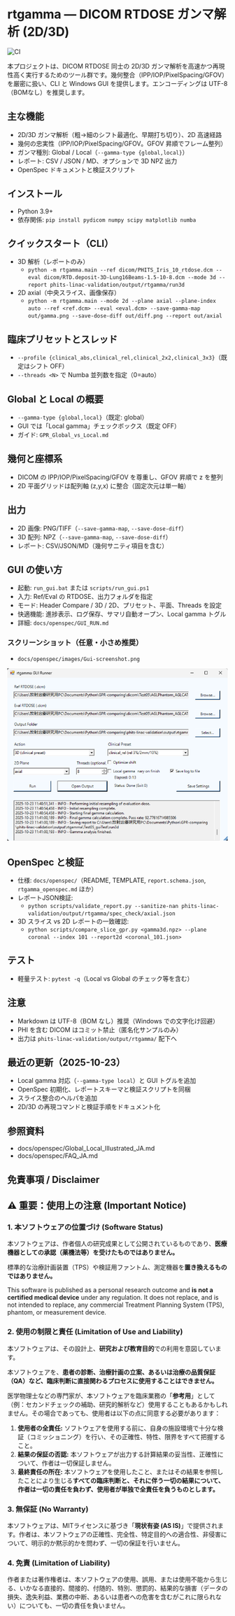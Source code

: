 # rtgamma — DICOM RTDOSE ガンマ解析 (2D/3D)

![CI](https://github.com/inata169/GPR-comparing/actions/workflows/ci.yml/badge.svg)

本プロジェクトは、DICOM RTDOSE 同士の 2D/3D ガンマ解析を高速かつ再現性高く実行するためのツール群です。幾何整合（IPP/IOP/PixelSpacing/GFOV）を厳密に扱い、CLI と Windows GUI を提供します。エンコーディングは UTF-8（BOMなし）を推奨します。

## 主な機能
- 2D/3D ガンマ解析（粗→細のシフト最適化、早期打ち切り）、2D 高速経路
- 幾何の忠実性（IPP/IOP/PixelSpacing/GFOV。GFOV 昇順でフレーム整列）
- ガンマ種別: Global / Local（`--gamma-type {global,local}`）
- レポート: CSV / JSON / MD、オプションで 3D NPZ 出力
- OpenSpec ドキュメントと検証スクリプト

## インストール
- Python 3.9+
- 依存関係: `pip install pydicom numpy scipy matplotlib numba`

## クイックスタート（CLI）
- 3D 解析（レポートのみ）
  - `python -m rtgamma.main --ref dicom/PHITS_Iris_10_rtdose.dcm --eval dicom/RTD.deposit-3D-Lung16Beams-1.5-10-8.dcm --mode 3d --report phits-linac-validation/output/rtgamma/run3d`
- 2D axial（中央スライス、画像保存）
  - `python -m rtgamma.main --mode 2d --plane axial --plane-index auto --ref <ref.dcm> --eval <eval.dcm> --save-gamma-map out/gamma.png --save-dose-diff out/diff.png --report out/axial`

## 臨床プリセットとスレッド
- `--profile {clinical_abs,clinical_rel,clinical_2x2,clinical_3x3}`（既定はシフト OFF）
- `--threads <N>` で Numba 並列数を指定（0=auto）

## Global と Local の概要
- `--gamma-type {global,local}`（既定: global）
- GUI では「Local gamma」チェックボックス（既定 OFF）
- ガイド: `GPR_Global_vs_Local.md`

## 幾何と座標系
- DICOM の IPP/IOP/PixelSpacing/GFOV を尊重し、GFOV 昇順で z を整列
- 2D 平面グリッドは配列軸 (z,y,x) に整合（固定次元は単一軸）

## 出力
- 2D 画像: PNG/TIFF（`--save-gamma-map`, `--save-dose-diff`）
- 3D 配列: NPZ（`--save-gamma-map`, `--save-dose-diff`）
- レポート: CSV/JSON/MD（幾何サニティ項目を含む）

## GUI の使い方
- 起動: `run_gui.bat` または `scripts/run_gui.ps1`
- 入力: Ref/Eval の RTDOSE、出力フォルダを指定
- モード: Header Compare / 3D / 2D、プリセット、平面、Threads を設定
- 快適機能: 進捗表示、ログ保存、サマリ自動オープン、Local gamma トグル
- 詳細: `docs/openspec/GUI_RUN.md`

### スクリーンショット（任意・小さめ推奨）
- `docs/openspec/images/Gui-screenshot.png`

![Gui-screenshot.png 704x551](docs/openspec/images/Gui-screenshot.png)

## OpenSpec と検証
- 仕様: `docs/openspec/`（README, TEMPLATE, `report.schema.json`, `rtgamma_openspec.md` ほか）
- レポートJSON検証:
  - `python scripts/validate_report.py --sanitize-nan phits-linac-validation/output/rtgamma/spec_check/axial.json`
- 3D スライス vs 2D レポートの一致確認:
  - `python scripts/compare_slice_gpr.py <gamma3d.npz> --plane coronal --index 101 --report2d <coronal_101.json>`

## テスト
- 軽量テスト: `pytest -q`（Local vs Global のチェック等を含む）

## 注意
- Markdown は UTF-8（BOM なし）推奨（Windows での文字化け回避）
- PHI を含む DICOM はコミット禁止（匿名化サンプルのみ）
- 出力は `phits-linac-validation/output/rtgamma/` 配下へ

## 最近の更新（2025-10-23）
- Local gamma 対応（`--gamma-type local`）と GUI トグルを追加
- OpenSpec 初期化、レポートスキーマと検証スクリプトを同梱
- スライス整合のヘルパを追加
- 2D/3D の再現コマンドと検証手順をドキュメント化

## 参照資料
- docs/openspec/Global_Local_Illustrated_JA.md
- docs/openspec/FAQ_JA.md

## **免責事項 / Disclaimer**

## **⚠️ 重要：使用上の注意 (Important Notice)**

### **1\. 本ソフトウェアの位置づけ (Software Status)**

本ソフトウェアは、作者個人の研究成果として公開されているものであり、**医療機器としての承認（薬機法等）を受けたものではありません。**

標準的な治療計画装置（TPS）や検証用ファントム、測定機器を**置き換えるものではありません。**

This software is published as a personal research outcome and **is not a certified medical device** under any regulation. It does not replace, and is not intended to replace, any commercial Treatment Planning System (TPS), phantom, or measurement device.

### **2\. 使用の制限と責任 (Limitation of Use and Liability)**

本ソフトウェアは、その設計上、**研究および教育目的**での利用を意図しています。

本ソフトウェアを、**患者の診断、治療計画の立案、あるいは治療の品質保証（QA）など、臨床判断に直接関わるプロセスに使用することはできません。**

医学物理士などの専門家が、本ソフトウェアを臨床業務の「**参考用**」として（例：セカンドチェックの補助、研究的解析など）使用することもあるかもしれません。その場合であっても、使用者は以下の点に同意する必要があります：

1. **使用者の全責任:** ソフトウェアを使用する前に、自身の施設環境で十分な検証（コミッショニング）を行い、その正確性、特性、限界をすべて把握すること。  
2. **結果の保証の否認:** 本ソフトウェアが出力する計算結果の妥当性、正確性について、作者は一切保証しません。  
3. **最終責任の所在:** 本ソフトウェアを使用したこと、またはその結果を参照したことにより生じる**すべての臨床判断と、それに伴う一切の結果について、作者は一切の責任を負わず、使用者が単独で全責任を負うものとします。**

### **3\. 無保証 (No Warranty)**

本ソフトウェアは、MITライセンスに基づき「**現状有姿 (AS IS)**」で提供されます。作者は、本ソフトウェアの正確性、完全性、特定目的への適合性、非侵害について、明示的か黙示的かを問わず、一切の保証を行いません。

### **4\. 免責 (Limitation of Liability)**

作者または著作権者は、本ソフトウェアの使用、誤用、または使用不能から生じる、いかなる直接的、間接的、付随的、特別、懲罰的、結果的な損害（データの損失、逸失利益、業務の中断、あるいは患者への危害を含むがこれに限られない）についても、一切の責任を負いません。

